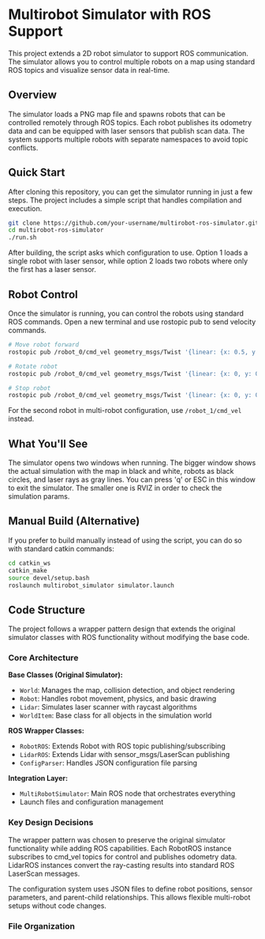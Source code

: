 # Multirobot Simulator with ROS Support

This project extends a 2D robot simulator to support ROS communication. The simulator allows you to control multiple robots on a map using standard ROS topics and visualize sensor data in real-time.

## Overview

The simulator loads a PNG map file and spawns robots that can be controlled remotely through ROS topics. Each robot publishes its odometry data and can be equipped with laser sensors that publish scan data. The system supports multiple robots with separate namespaces to avoid topic conflicts.

## Quick Start

After cloning this repository, you can get the simulator running in just a few steps. The project includes a simple script that handles compilation and execution.

```bash
git clone https://github.com/your-username/multirobot-ros-simulator.git
cd multirobot-ros-simulator
./run.sh
```


After building, the script asks which configuration to use. Option 1 loads a single robot with laser sensor, while option 2 loads two robots where only the first has a laser sensor.

## Robot Control

Once the simulator is running, you can control the robots using standard ROS commands. Open a new terminal and use rostopic pub to send velocity commands.

```bash
# Move robot forward
rostopic pub /robot_0/cmd_vel geometry_msgs/Twist '{linear: {x: 0.5, y: 0, z: 0}, angular: {x: 0, y: 0, z: 0}}' -r 10

# Rotate robot
rostopic pub /robot_0/cmd_vel geometry_msgs/Twist '{linear: {x: 0, y: 0, z: 0}, angular: {x: 0, y: 0, z: 0.5}}' -r 10

# Stop robot
rostopic pub /robot_0/cmd_vel geometry_msgs/Twist '{linear: {x: 0, y: 0, z: 0}, angular: {x: 0, y: 0, z: 0}}' -1
```

For the second robot in multi-robot configuration, use `/robot_1/cmd_vel` instead.

## What You'll See

The simulator opens two windows when running. The bigger window shows the actual simulation with the map in black and white, robots as black circles, and laser rays as gray lines. You can press 'q' or ESC in this window to exit the simulator.
The smaller one is RVIZ in order to check the simulation params.


## Manual Build (Alternative)

If you prefer to build manually instead of using the script, you can do so with standard catkin commands:

```bash
cd catkin_ws
catkin_make
source devel/setup.bash
roslaunch multirobot_simulator simulator.launch
```
## Code Structure

The project follows a wrapper pattern design that extends the original simulator classes with ROS functionality without modifying the base code.

### Core Architecture

**Base Classes (Original Simulator):**
- `World`: Manages the map, collision detection, and object rendering
- `Robot`: Handles robot movement, physics, and basic drawing
- `Lidar`: Simulates laser scanner with raycast algorithms
- `WorldItem`: Base class for all objects in the simulation world

**ROS Wrapper Classes:**
- `RobotROS`: Extends Robot with ROS topic publishing/subscribing
- `LidarROS`: Extends Lidar with sensor_msgs/LaserScan publishing
- `ConfigParser`: Handles JSON configuration file parsing

**Integration Layer:**
- `MultiRobotSimulator`: Main ROS node that orchestrates everything
- Launch files and configuration management

### Key Design Decisions

The wrapper pattern was chosen to preserve the original simulator functionality while adding ROS capabilities. Each RobotROS instance subscribes to cmd_vel topics for control and publishes odometry data. LidarROS instances convert the ray-casting results into standard ROS LaserScan messages.

The configuration system uses JSON files to define robot positions, sensor parameters, and parent-child relationships. This allows flexible multi-robot setups without code changes.

### File Organization
